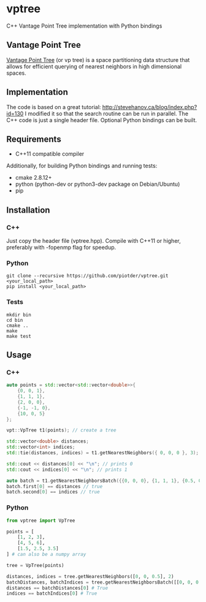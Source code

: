 # vptree
C++ Vantage Point Tree implementation with Python bindings

## Vantage Point Tree

[Vantage Point Tree](https://en.wikipedia.org/wiki/Vantage-point_tree) (or vp tree) is a space partitioning data structure that allows for efficient
querying of nearest neighbors in high dimensional spaces.

## Implementation

The code is based on a great tutorial: http://stevehanov.ca/blog/index.php?id=130
I modified it so that the search routine can be run in parallel.
The C++ code is just a single header file. Optional Python bindings can be built.

## Requirements

- C++11 compatible compiler

Additionally, for building Python bindings and running tests:
- cmake 2.8.12+
- python (python-dev or python3-dev package on Debian/Ubuntu)
- pip

## Installation

### C++
Just copy the header file (vptree.hpp). Compile with C++11 or higher, preferably with -fopenmp flag for speedup.

### Python
```
git clone --recursive https://github.com/piotder/vptree.git <your_local_path>
pip install <your_local_path>
```

### Tests
```
mkdir bin
cd bin
cmake ..
make
make test
```

## Usage

### C++
```c++
auto points = std::vector<std::vector<double>>{
    {0, 0, 1},
    {1, 1, 1},
    {2, 0, 0},
    {-1, -1, 0},
    {10, 0, 5}
};

vpt::VpTree t1(points); // create a tree

std::vector<double> distances;
std::vector<int> indices;
std::tie(distances, indices) = t1.getNearestNeighbors({ 0, 0, 0 }, 3); // find 3 neighbors closest to the given point

std::cout << distances[0] << "\n"; // prints 0
std::cout << indices[0] << "\n"; // prints 1

auto batch = t1.getNearestNeighborsBatch({{0, 0, 0}, {1, 1, 1}, {0.5, 0.5, 0.5}}, 3); // split the work between threads
batch.first[0] == distances // true
batch.second[0] == indices // true

```
### Python
```Python
from vptree import VpTree

points = [
    [1, 2, 3],
    [4, 5, 6],
    [1.5, 2.5, 3.5]
] # can also be a numpy array

tree = VpTree(points)

distances, indices = tree.getNearestNeighbors([0, 0, 0.5], 2)
batchDistances, batchIndices = tree.getNearestNeighborsBatch([[0, 0, 0.5], [1, 1, 1], [2, 2, 2]], 2) # split the work between threads
distances == batchDistances[0] # True
indices == batchIndices[0] # True
```